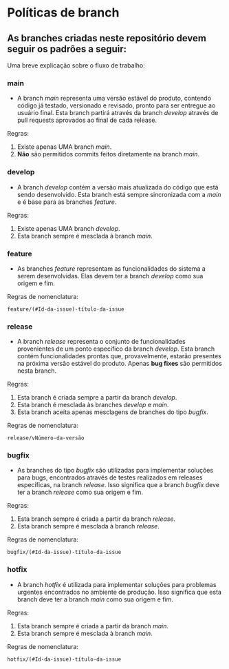 # Políticas de branch

## As branches criadas neste repositório devem seguir os padrões a seguir:

Uma breve explicação sobre o fluxo de trabalho:
### main

- A branch _main_ representa uma versão estável do produto, contendo código já testado, versionado e revisado, pronto para ser entregue ao usuário final. Esta branch partirá através da branch _develop_ através de pull requests aprovados ao final de cada release.

Regras:

1. Existe apenas UMA branch _main_.
2. **Não** são permitidos commits feitos diretamente na branch _main_.

### develop
- A branch _develop_ contém a versão mais atualizada do código que está sendo desenvolvido. Esta branch está sempre sincronizada com a _main_ e é base para as branches _feature_.

Regras:

1. Existe apenas UMA branch _develop_.
2. Esta branch sempre é mesclada à branch _main_.

### feature
- As branches _feature_ representam as funcionalidades do sistema a serem desenvolvidas. Elas devem ter a branch _develop_ como sua origem e fim.

Regras de nomenclatura:

```
feature/(#Id-da-issue)-título-da-issue
```

### release
- A branch _release_ representa o conjunto de funcionalidades provenientes de um ponto específico da branch _develop_. Esta branch contém funcionalidades prontas que, provavelmente, estarão presentes na próxima versão estável do produto. Apenas **bug fixes** são permitidos nesta branch.

Regras:

1. Esta branch é criada sempre a partir da branch _develop_.
2. Esta branch é mesclada às branches _develop_ e _main_.
3. Esta branch aceita apenas mesclagens de branches do tipo _bugfix_.


Regras de nomenclatura:

```
release/vNúmero-da-versão
```

### bugfix
- As branches do tipo _bugfix_ são utilizadas para implementar soluções para bugs, encontrados através de testes realizados em releases específicas, na branch _release_. Isso significa que a branch _bugfix_ deve ter a branch _release_ como sua origem e fim.

Regras:

1. Esta branch sempre é criada a partir da branch _release_.
2. Esta branch sempre é mesclada à branch _release_.

Regras de nomenclatura:

```
bugfix/(#Id-da-issue)-título-da-issue
```

### hotfix
- A branch _hotfix_ é utilizada para implementar soluções para problemas urgentes encontrados no ambiente de produção. Isso significa que esta branch deve ter a branch _main_ como sua origem e fim.

Regras:

1. Esta branch sempre é criada a partir da branch _main_.
2. Esta branch sempre é mesclada à branch _main_.

Regras de nomenclatura:

```
hotfix/(#Id-da-issue)-título-da-issue
```
